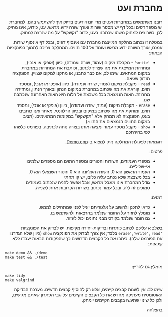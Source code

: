 <div dir="rtl" lang="he">

# מחברת ועט
רובנו משתמשים במחברות ועטים מדי יום ויודעים בדיוק איך להשתמש בהם.
למחברת יש מספר דפים ובכל דף יש מספר שורות ואורך שורה ידוע מראש.
עט, כידוע, אינו מחיק. לכן, כשרוצים למחוק משהו שכתבנו בעט, לרוב "נקשקש" על מה שנרצה למחוק.

במטלה זו נכתוב מחלקה המייצגת מחברת עם אינסוף דפים, ובכל דף אינסוף שורות. אמנם, אורך השורה ידוע מראש ועומד על 100 תווים.
המחלקה צריכה לתמוך בפונקציות הבאות:

* `'write'` - מקבלת מיקום (עמוד, שורה ועמודה), כיוון (אופקי או אנכי), ומחרוזת המייצגת את מה שצריך לכתוב, 
וכותבת את המחרוזת במחברת במקום המתאים. שימו לב, אם כבר כתבנו, או מחקנו למקום שצויין, הפונקציה תזרוק שגיאה.
* `read` - מקבלת מיקום (עמוד, שורה ועמודה), כיוון (אופקי או אנכי), ומספר תוים, קוראת את מה שכתוב במחברת במיקום הנתון ובאורך הנתון, ומחזירה מחרוזת. האות הנמצאת בכל משבצת על הלוח היא האות האחרונה שנכתבה שם.
* `erase` - מקבלת מיקום (עמוד, שורה ועמודה), כיוון (אופקי או אנכי), ומספר תוים, ומוחקת את מה שכתוב במיקום ובכיוון הרלוונטי. מאחר ואנו כותבים בעט, הפונקציה לא תמחק אלא "תקשקש" במקומות המתאימים. (תציב במקום התווים הנמצאים את התו ~)
* `show` - מקבל מספר עמוד ומציגה אותו בצורה נוחה לכתיבה, בפורמט כלשהו לפי בחירתכם

דוגמאות לפעולת המחלקה ניתן למצוא ב-[Demo.cpp](Demo.cpp).

פרטים:

* מספרי העמודים, השורות והטורים ומספר התוים הם מספרים שלמים אי-שליליים.
* העמוד הראשון הוא 0, השורה העליונה היא 0 והטור השמאלי הוא 0.
* בכל משבצת שלא נכתב עליה כלום, יש קו תחתי
* גודל המחברת אינו מוגבל מראש, אבל אפשר להניח שנכתוב בעמודים סמוכים זה לזה, ובכל עמוד נכתוב בשורות הקרובות אחת לשנייה.

רמזים:

* כדאי לתכנן ולחשוב על אלגוריתם יעיל לפני שמתחילים לממש.
* מומלץ לחזור על החומר שנלמד בהרצאות ולהשתמש בו.
* גם חומר שנלמד בקורס מבני נתונים יכול לעזור.


בשלב א עליכם לכתוב כותרות ובדיקות-יחידה מקיפות.
יש לבדוק את הפונקציות `'erase'`,`'write'`, `read` בלבד;
אין צורך לבדוק את הפונקציה `show`
(כיוון שלא הגדרנו את הפורמט שלה).
כיתבו את כל הקבצים הדרושים כך שהפקודות הבאות יעבדו ללא שגיאות:

<div dir='ltr'>

    make demo && ./demo
	make test && ./test

</div>

מומלץ גם להריץ:

<div dir='ltr'>

    make tidy
    make valgrind

</div>

שימו לב:
אין לשנות קבצים קיימים, אלא רק להוסיף קבצים חדשים.
מערכת הבדיקה האוטומטית מעתיקה מחדש את כל הקבצים הקיימים על-גבי הפתרון שאתם מגישים,
ולכן כל שינוי שתעשו בקבצים הקיימים יימחק.

בהצלחה
</div>